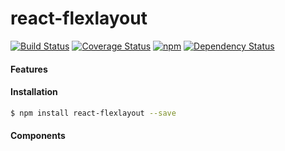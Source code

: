 # react-flexlayout
[![Build Status](https://img.shields.io/circleci/project/nathanmarks/react-flexlayout/master.svg?style=flat-square)](https://circleci.com/gh/nathanmarks/react-flexlayout)
[![Coverage Status](https://img.shields.io/coveralls/nathanmarks/react-flexlayout/master.svg?style=flat-square)](https://coveralls.io/github/nathanmarks/react-flexlayout?branch=master)
[![npm](https://img.shields.io/npm/v/react-flexlayout.svg?style=flat-square)]()
[![Dependency Status](https://david-dm.org/nathanmarks/react-flexlayout.svg?style=flat-square)](https://david-dm.org/nathanmarks/react-flexlayout)

#### Features

#### Installation

```bash
$ npm install react-flexlayout --save
```

#### Components